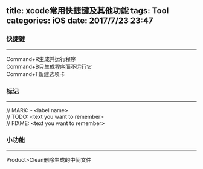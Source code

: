 title: xcode常用快捷键及其他功能
tags: Tool
categories: iOS
date: 2017/7/23 23:47
---
 

### 快捷键
***
Command+R生成并运行程序  
Command+B只生成程序而不运行它  
Command+T新建选项卡  

### 标记
***
// MARK: - \<label name>  
// TODO: \<text you want to remember>  
// FIXME: \<text you want to remember>  

### 小功能
***
Product>Clean删除生成的中间文件

